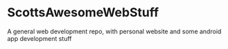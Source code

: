 # ScottsAwesomeWebStuff
A general web development repo, with personal website and some android app development stuff
